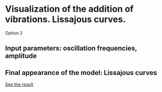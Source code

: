 # Visualization of the addition of vibrations. Lissajous curves.

Option 2

## Input parameters: oscillation frequencies, amplitude
## Final appearance of the model: Lissajous curves

[See the result](https://mpxx1.github.io/phys-al-07/)